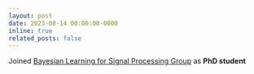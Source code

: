 ```yaml
---
layout: post
date: 2023-08-14 00:00:00-0000
inline: true
related_posts: false
---
```


Joined [Bayesian Learning for Signal Processing Group](https://blsp-group.github.io/) as **PhD student**